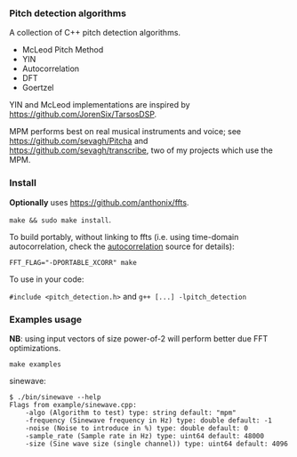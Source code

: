 ### Pitch detection algorithms

A collection of C++ pitch detection algorithms.

* McLeod Pitch Method
* YIN
* Autocorrelation
* DFT
* Goertzel

YIN and McLeod implementations are inspired by https://github.com/JorenSix/TarsosDSP.

MPM performs best on real musical instruments and voice; see https://github.com/sevagh/Pitcha and https://github.com/sevagh/transcribe, two of my projects which use the MPM.

### Install

**Optionally** uses https://github.com/anthonix/ffts.

`make && sudo make install`.

To build portably, without linking to ffts (i.e. using time-domain autocorrelation, check the [autocorrelation](./src/autocorrelation.cpp) source for details):

`FFT_FLAG="-DPORTABLE_XCORR" make`

To use in your code:

`#include <pitch_detection.h>` and `g++ [...] -lpitch_detection`

### Examples usage

**NB**: using input vectors of size power-of-2 will perform better due FFT optimizations.

`make examples`


sinewave:

```
$ ./bin/sinewave --help
Flags from example/sinewave.cpp:
    -algo (Algorithm to test) type: string default: "mpm"
    -frequency (Sinewave frequency in Hz) type: double default: -1
    -noise (Noise to introduce in %) type: double default: 0
    -sample_rate (Sample rate in Hz) type: uint64 default: 48000
    -size (Sine wave size (single channel)) type: uint64 default: 4096
```
